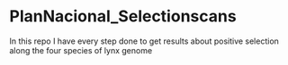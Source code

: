 # PlanNacional_Selectionscans
In this repo I have every step done to get results about positive selection along the four species of lynx genome
